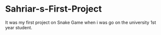 # Sahriar-s-First-Project
It was my first project on Snake Game when i was go on the university 1st year student.

